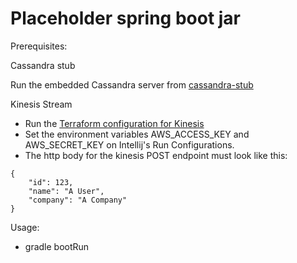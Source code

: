 # Placeholder spring boot jar

Prerequisites: 

Cassandra stub

Run the embedded Cassandra server from [cassandra-stub](https://github.com/hero-tw/cassandra-stub)

Kinesis Stream

* Run the [Terraform configuration for Kinesis](https://github.com/hero-tw/kinesis-infrastructure)
* Set the environment variables AWS_ACCESS_KEY and AWS_SECRET_KEY on Intellij's Run Configurations.
* The http body for the kinesis POST endpoint must look like this:

```$xslt
{
	"id": 123,
	"name": "A User",
	"company": "A Company"
}
```

Usage:

- gradle bootRun
